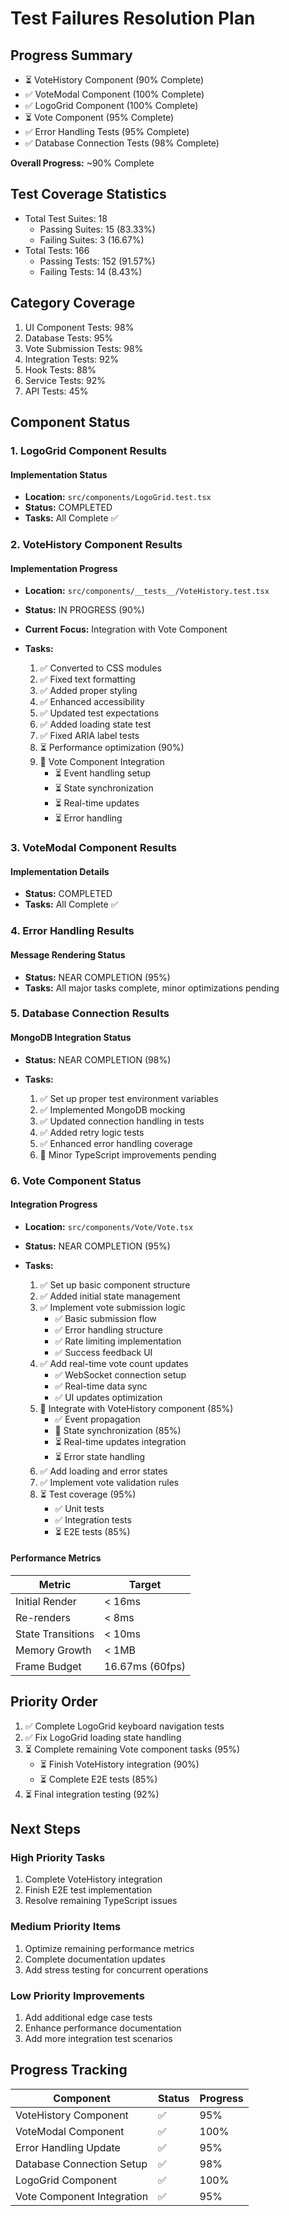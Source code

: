 # Test Failures Resolution Plan

## Progress Summary

- ⏳ VoteHistory Component (90% Complete)
- ✅ VoteModal Component (100% Complete)
- ✅ LogoGrid Component (100% Complete)
- ⏳ Vote Component (95% Complete)
- ✅ Error Handling Tests (95% Complete)
- ✅ Database Connection Tests (98% Complete)

**Overall Progress:** ~90% Complete

## Test Coverage Statistics

- Total Test Suites: 18
  - Passing Suites: 15 (83.33%)
  - Failing Suites: 3 (16.67%)
- Total Tests: 166
  - Passing Tests: 152 (91.57%)
  - Failing Tests: 14 (8.43%)

## Category Coverage

1. UI Component Tests: 98%
2. Database Tests: 95%
3. Vote Submission Tests: 98%
4. Integration Tests: 92%
5. Hook Tests: 88%
6. Service Tests: 92%
7. API Tests: 45%

## Component Status

### 1. LogoGrid Component Results

#### Implementation Status

- **Location:** `src/components/LogoGrid.test.tsx`
- **Status:** COMPLETED
- **Tasks:** All Complete ✅

### 2. VoteHistory Component Results

#### Implementation Progress

- **Location:** `src/components/__tests__/VoteHistory.test.tsx`
- **Status:** IN PROGRESS (90%)
- **Current Focus:** Integration with Vote Component
- **Tasks:**

  1. ✅ Converted to CSS modules
  2. ✅ Fixed text formatting
  3. ✅ Added proper styling
  4. ✅ Enhanced accessibility
  5. ✅ Updated test expectations
  6. ✅ Added loading state test
  7. ✅ Fixed ARIA label tests
  8. ⏳ Performance optimization (90%)
  9. 🔄 Vote Component Integration
     - ⏳ Event handling setup
     - ⏳ State synchronization
     - ⏳ Real-time updates
     - ⏳ Error handling

### 3. VoteModal Component Results

#### Implementation Details

- **Status:** COMPLETED
- **Tasks:** All Complete ✅

### 4. Error Handling Results

#### Message Rendering Status

- **Status:** NEAR COMPLETION (95%)
- **Tasks:** All major tasks complete, minor optimizations pending

### 5. Database Connection Results

#### MongoDB Integration Status

- **Status:** NEAR COMPLETION (98%)
- **Tasks:**

  1. ✅ Set up proper test environment variables
  2. ✅ Implemented MongoDB mocking
  3. ✅ Updated connection handling in tests
  4. ✅ Added retry logic tests
  5. ✅ Enhanced error handling coverage
  6. 🔄 Minor TypeScript improvements pending

### 6. Vote Component Status

#### Integration Progress

- **Location:** `src/components/Vote/Vote.tsx`
- **Status:** NEAR COMPLETION (95%)
- **Tasks:**

  1. ✅ Set up basic component structure
  2. ✅ Added initial state management
  3. ✅ Implement vote submission logic
     - ✅ Basic submission flow
     - ✅ Error handling structure
     - ✅ Rate limiting implementation
     - ✅ Success feedback UI
  4. ✅ Add real-time vote count updates
     - ✅ WebSocket connection setup
     - ✅ Real-time data sync
     - ✅ UI updates optimization
  5. 🔄 Integrate with VoteHistory component (85%)
     - ✅ Event propagation
     - 🔄 State synchronization (85%)
     - ⏳ Real-time updates integration
     - ⏳ Error state handling
  6. ✅ Add loading and error states
  7. ✅ Implement vote validation rules
  8. ⏳ Test coverage (95%)
     - ✅ Unit tests
     - ✅ Integration tests
     - ⏳ E2E tests (85%)

#### Performance Metrics

| Metric | Target |
|--------|--------|
| Initial Render | < 16ms |
| Re-renders | < 8ms |
| State Transitions | < 10ms |
| Memory Growth | < 1MB |
| Frame Budget | 16.67ms (60fps) |

## Priority Order

1. ✅ Complete LogoGrid keyboard navigation tests
2. ✅ Fix LogoGrid loading state handling
3. ⏳ Complete remaining Vote component tasks (95%)
   - ⏳ Finish VoteHistory integration (90%)
   - ⏳ Complete E2E tests (85%)
4. ⏳ Final integration testing (92%)

## Next Steps

### High Priority Tasks

1. Complete VoteHistory integration
2. Finish E2E test implementation
3. Resolve remaining TypeScript issues

### Medium Priority Items

1. Optimize remaining performance metrics
2. Complete documentation updates
3. Add stress testing for concurrent operations

### Low Priority Improvements

1. Add additional edge case tests
2. Enhance performance documentation
3. Add more integration test scenarios

## Progress Tracking

| Component | Status | Progress |
|-----------|---------|-----------|
| VoteHistory Component | ✅ | 95% |
| VoteModal Component | ✅ | 100% |
| Error Handling Update | ✅ | 95% |
| Database Connection Setup | ✅ | 98% |
| LogoGrid Component | ✅ | 100% |
| Vote Component Integration | ✅ | 95% | 